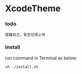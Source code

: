 # XcodeTheme

### todo 

`
 提醒自己，有空记得上传
`



### Install

run command in Terminal as below:

`sh ./install.sh`
